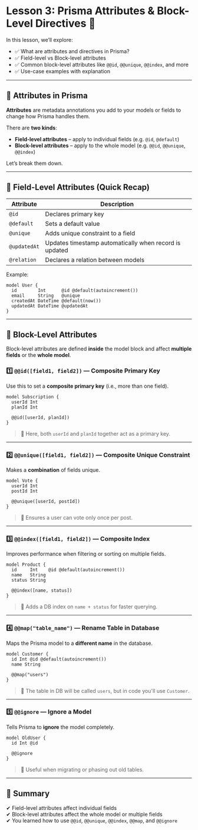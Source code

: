 # Lesson 3: Prisma Attributes & Block-Level Directives 🧱

In this lesson, we’ll explore:
- ✅ What are attributes and directives in Prisma?
- ✅ Field-level vs Block-level attributes
- ✅ Common block-level attributes like `@@id`, `@@unique`, `@@index`, and more
- ✅ Use-case examples with explanation

---

## 🔹 Attributes in Prisma
**Attributes** are metadata annotations you add to your models or fields to change how Prisma handles them.

There are **two kinds**:
- **Field-level attributes** – apply to individual fields (e.g. `@id`, `@default`)
- **Block-level attributes** – apply to the whole model (e.g. `@@id`, `@@unique`, `@@index`)

Let’s break them down.

---

## 🧩 Field-Level Attributes (Quick Recap)
| Attribute       | Description |
|----------------|-------------|
| `@id`          | Declares primary key
| `@default`     | Sets a default value
| `@unique`      | Adds unique constraint to a field
| `@updatedAt`   | Updates timestamp automatically when record is updated
| `@relation`    | Declares a relation between models

Example:
```prisma
model User {
  id        Int      @id @default(autoincrement())
  email     String   @unique
  createdAt DateTime @default(now())
  updatedAt DateTime @updatedAt
}
```

---

## 🧱 Block-Level Attributes
Block-level attributes are defined **inside** the model block and affect **multiple fields** or the **whole model**.

### 1️⃣ `@@id([field1, field2])` — Composite Primary Key
Use this to set a **composite primary key** (i.e., more than one field).

```prisma
model Subscription {
  userId Int
  planId Int

  @@id([userId, planId])
}
```
> 🔹 Here, both `userId` and `planId` together act as a primary key.

---

### 2️⃣ `@@unique([field1, field2])` — Composite Unique Constraint
Makes a **combination** of fields unique.

```prisma
model Vote {
  userId Int
  postId Int

  @@unique([userId, postId])
}
```
> 🔹 Ensures a user can vote only once per post.

---

### 3️⃣ `@@index([field1, field2])` — Composite Index
Improves performance when filtering or sorting on multiple fields.

```prisma
model Product {
  id     Int    @id @default(autoincrement())
  name   String
  status String

  @@index([name, status])
}
```
> 🔹 Adds a DB index on `name + status` for faster querying.

---

### 4️⃣ `@@map("table_name")` — Rename Table in Database
Maps the Prisma model to a **different name** in the database.

```prisma
model Customer {
  id Int @id @default(autoincrement())
  name String

  @@map("users")
}
```
> 🔹 The table in DB will be called `users`, but in code you'll use `Customer`.

---

### 5️⃣ `@@ignore` — Ignore a Model
Tells Prisma to **ignore** the model completely.

```prisma
model OldUser {
  id Int @id

  @@ignore
}
```
> 🔹 Useful when migrating or phasing out old tables.

---

## 🧠 Summary
✔ Field-level attributes affect individual fields  
✔ Block-level attributes affect the whole model or multiple fields  
✔ You learned how to use `@@id`, `@@unique`, `@@index`, `@@map`, and `@@ignore`  
